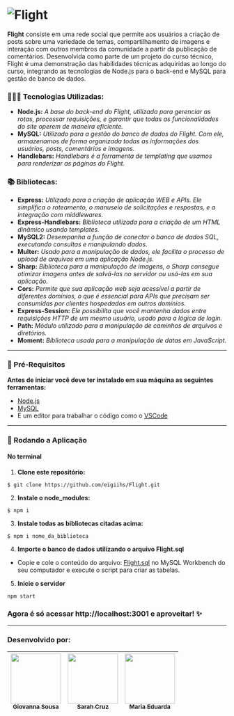 # ![Flight](https://github.com/eigiihs/Flight/assets/141264425/467a4174-01a1-40a4-9b5d-0ad9b4b10d23)

**Flight** consiste em uma rede social que permite aos usuários a criação de posts sobre uma variedade de temas, compartilhamento de imagens e interação com outros membros da comunidade a partir da publicação de comentários.
Desenvolvida como parte de um projeto do curso técnico, Flight é uma demonstração das habilidades técnicas adquiridas ao longo do curso, integrando as tecnologias de Node.js para o back-end e MySQL para gestão de banco de dados.

### 👩🏻‍💻 Tecnologias Utilizadas:
- **Node.js:** _A base do back-end do Flight, utilizada para gerenciar as rotas, processar requisições, e garantir que todas as funcionalidades do site operem de maneira eficiente._
- **MySQL:** _Utilizado para a gestão do banco de dados do Flight. Com ele, armazenamos de forma organizada todas as informações dos usuários, posts, comentários e imagens._
- **Handlebars:** _Handlebars é a ferramenta de templating que usamos para renderizar as páginas do Flight._


### 📚 Bibliotecas:
- **Express:** _Utilizado para a criação de aplicação WEB e APIs. Ele simplifica o roteamento, o manuseio de solicitações e respostas, e a integração com middlewares._
- **Express-Handlebars:** _Biblioteca utilizada para a criação de um HTML dinâmico usando templates._
- **MySQL2:** _Desempanha a função de conectar o banco de dados SQL, executando consultas e manipulando dados._
-  **Multer:** _Usado para a manipulação de dados, ele facilita o processo de upload de arquivos em uma aplicação Node.js._
-  **Sharp:** _Biblioteca para a manipulação de imagens, o Sharp consegue otimizar imagens antes de salvá-las no servidor ou usá-las em sua aplicação._
-  **Cors:** _Permite que sua aplicação web seja acessível a partir de diferentes domínios, o que é essencial para APIs que precisam ser consumidas por clientes hospedados em outros domínios._
-  **Express-Session:** _Ele possibilita que você mantenha dados entre requisições HTTP de um mesmo usuário, usado para a lógica de login._
-  **Path:** _Módulo utilizado para a manipulação de caminhos de arquivos e diretórios._
-  **Moment:** _Biblioteca usada para a manipulação de datas em JavaScript._
---

### 📌 Pré-Requisitos
**Antes de iniciar você deve ter instalado em sua máquina as seguintes ferramentas:** <br>
- [Node.js](https://nodejs.org/en) <br>
- [MySQL](https://www.mysql.com/) <br>
- E um editor para trabalhar o código como o [VSCode](https://code.visualstudio.com/)

---

### 🎡 Rodando a Aplicação
#### No terminal
1. **Clone este repositório:**
```
$ git clone https://github.com/eigiihs/Flight.git
```
2. **Instale o node_modules:**
```
$ npm i
```
3. **Instale todas as bibliotecas citadas acima:**
```
$ npm i nome_da_biblioteca
```
4. **Importe o banco de dados utilizando o arquivo Flight.sql**
-  Copie e cole o conteúdo do arquivo: [Flight.sql](/Flight.sql) no MySQL Workbench do seu computador e execute o script para criar as tabelas.
5. **Inicie o servidor**
```
npm start
```
### Agora é só acessar http://localhost:3001 e aproveitar! ✨

---

### Desenvolvido por:

| [<img loading="lazy" src="https://avatars.githubusercontent.com/u/141264425?v=4" width=115><br><sub>Giovanna Sousa</sub>](https://github.com/eigiihs) |  [<img loading="lazy" src="https://avatars.githubusercontent.com/u/141264235?v=4" width=115><br><sub>Sarah Cruz</sub>](https://github.com/sarinhallz) |  [<img loading="lazy" src="https://avatars.githubusercontent.com/u/141264311?v=4" width=115><br><sub>Maria Eduarda</sub>](https://github.com/marianascimento07) |
| :---: | :---: | :---: |
